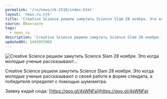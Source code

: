 ```yaml
---
permalink: '/ru/news/vk-2510/index.html'
layout: 'news.ru.njk'
title: 'Creative Science решили замутить Science Slam 28 ноября. Это когда молодые ученые рассказывают'
source: ВКонтакте
tags:
  - news_ru
description: 'Creative Science решили замутить Science Slam 28 ноября. Это когда молодые ученые рассказывают…'
updatedAt: 1445955066
---
```

![Creative Science решили замутить Science Slam 28 ноября. Это когда молодые ученые рассказывают…](https://sun9-18.userapi.com/impf/c627823/v627823484/1cd77/9GpmuQfmU7I.jpg?size=1280x853&quality=96&proxy=1&sign=7addec96b035bb1055b33a9d3be000f5&c_uniq_tag=DAB8GjB7IY3AB4T4lgtPj3UHJB06A_WE5XqPZGpLNg4&type=album)

Creative Science решили замутить Science Slam 28 ноября. Это когда молодые ученые рассказывают о своей работе в форме стендапа, а победителя определят с помощью шумометра.

Заявку кидай сюда: [https://goo.gl/4sWNFa](https://goo.gl/4sWNFa)
